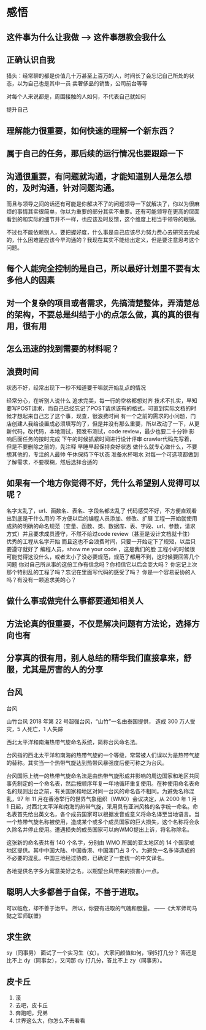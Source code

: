 # 感悟

## 这件事为什么让我做  -->  这件事想教会我什么

## 正确认识自我

猎头：经常聊的都是价值几十万甚至上百万的人，时间长了会忘记自己所处的状态，以为自己也是其中一员
卖奢侈品的销售，公司前台等等

对每个人来说都是，周围接触的人如何，不代表自己就如何

提升自己

## 理解能力很重要，如何快速的理解一个新东西？

## 属于自己的任务，那后续的运行情况也要跟踪一下

## 沟通很重要，有问题就沟通，才能知道别人是怎么想的，及时沟通，针对问题沟通。

而且与领导之间的话还有可能是你解决不了的问题领导一下就解决了，你以为很麻烦的事情其实很简单，你以为重要的部分其实不重要。还有可能领导在更高的层面看到的和实际的细节并不一样，也应该及时反馈，这个维度上相当于领导的眼镜。

不过也不能依赖别人，要把握好度，什么事是自己应该尽力努力费心去研究去完成的，什么困难是应该今早沟通的？我现在其实不能给出定义，但是要注意思考这个问题。

## 每个人能完全控制的是自己，所以最好计划里不要有太多他人的因素

## 对一个复杂的项目或者需求，先搞清楚整体，弄清楚总的架构，不要总是纠结于小的点怎么做，真的真的很有用，很有用

## 怎么迅速的找到需要的材料呢？

## 浪费时间

状态不好，经常出现下一秒不知道要干嘛就开始乱点的情况

经常分心，在听别人说什么
追求完美，每一行的空格都想对齐
技术不扎实，早知要写POST请求，而自己已经忘记了POST请求该有的格式，可直到实际文档的时候才想起来自己忘了这个事，现查，很浪费时间
有一个之前的需求的小问题，门店创建人我给设置成必须填写的了，但是并没有那么重要，所以改动了一下，从更新代码，改代码，本地测试，预发布测试，code review，最少也要二十分钟
影响后面任务的按时完成
下午的时候抓紧时间进行设计评审
crawler代码先写着，但是不要删除之前的，先注释
早睡早起保持良好状态
做什么就专心做什么，不要想其他的，专注的人最帅
午休保持下午状态
准备水杯喝水
对每一个可选项都做到了解需求，不要模糊，然后选择合适的

## 如果有一个地方你觉得不好，凭什么希望别人觉得可以呢？

名字太乱了，url、函数名、表名、字段名都太乱了
代码感受不好，不方便直观看出到底是干什么用的
不方便以后的编程人员添加、修改、扩展
工程一开始就使用成熟的明确的命名规范（变量、函数、类、数据库、表、字段、url、参数，请求方式）并且要求成员遵守，不然不给过code review（甚至是设计文档就卡住）
优秀的工程从名字开始
而且这也不会浪费时间，只要一开始定下了规矩，以后只要遵守就好了
编程人员，show me your code ，这是我们的脸
工程小的时候很可能觉得这没什么，或者太小了没必要规范，规范了都用不到，这时候要回答几个问题
你对自己所从事的这份工作有信念吗？你相信它以后会变大吗？
你忘记上次那个特别乱的工程了吗？忘记在里面写代码的感受了吗？
你是一个容易妥协的人吗？有没有一颗追求美的心？

## 做什么事或做完什么事都要通知相关人

## 方法论真的很重要，不仅是解决问题有方法论，选择方向也有

## 分享真的很有用，别人总结的精华我们直接拿来，舒服，尤其是厉害的人的分享

## 台风

台风

山竹台风 2018 年第 22 号超强台风，“山竹”一名由泰国提供，
造成 300 万人受灾，5 人死亡，1 人失踪

西北太平洋和南海热带气旋命名系统，简称台风命名法。

台风指的西北太平洋和南海的热带气旋的一个等级，常常被人们误以为是热带气旋的替称。其实当一个热带气旋达到热带风暴强度后便可称之为台风。

台风国际上统一的热带气旋命名法是由热带气旋形成并影响的周边国家和地区共同事先制定的一个命名表，然后按顺序年复一年地循环重复使用。在种使用命名表命名的规则出台之前，有关国家和地区对同一台风的命名各不相同。为避免名称混乱，97 年 11 月在香港举行的世界气象组织（WMO）会议决定，从 2000 年 1 月 1 日起，对西北太平洋和南海的热带气旋，采用具有亚洲风格的名字统一命名。命名表首先给出英文名，各个成员国家可以根据发音或意义将命名译至当地语言。当一个热带气旋名称被使用，造成某个或多个成员国家的巨大损失，这个名称将会永久除名并停止使用。遭遇损失的成员国家可以向WMO提出上诉，将名称除名。

这张新的命名表共有 140 个名字，分别由 WMO 所属的亚太地区的 14 个国家或地区提供。其中中国大陆、中国香港、中国澳门占 3 个。为避免一名多译造成的不必要的混乱，中国三地经过协商，已确定了一套统一的中文译名。

各地提供名字多为寓意美好之名，以期望台风带来的损害小一点。

## 聪明人大多都善于自保，不善于进取。

可以临危，却不善于治平。
所以，你要有进取的气魄和胆量。
——《大军师司马懿之军师联盟》

## 求生欲

sy（同事男） 面试了一个实习生（女）。
大家问颜值如何，1到5打几分？
答还是比不上 dy（同事女），又问那 dy 打几分，答比不上 zy（同事男）。

## 皮卡丘

1. 滚
2. 去吧，皮卡丘
3. 奔跑吧，兄弟
4. 世界这么大，你怎么不去看看